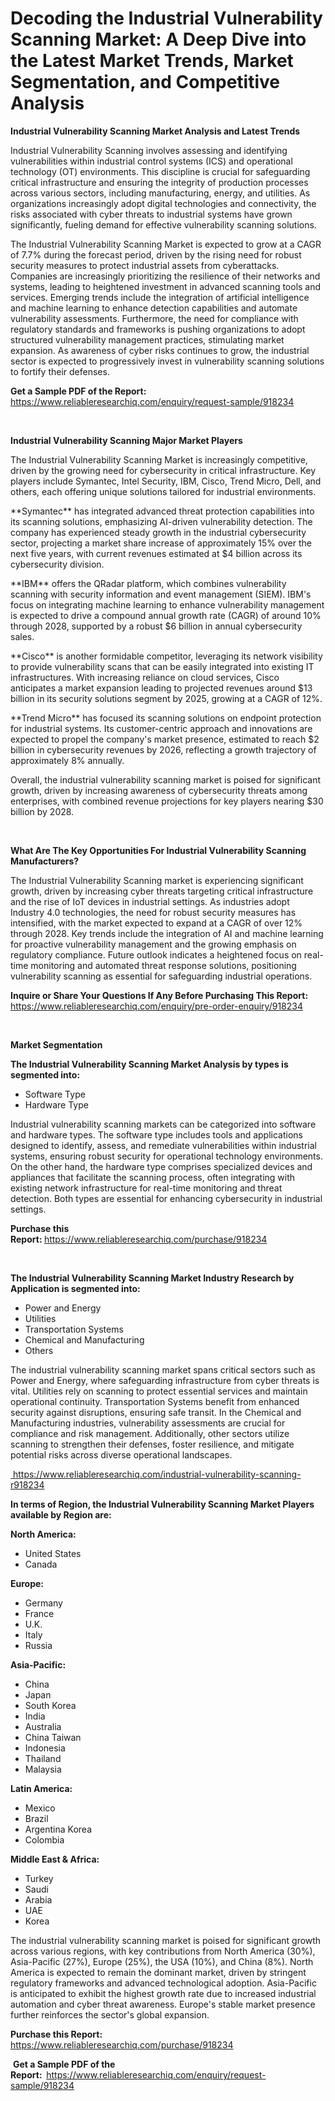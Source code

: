 <p><h1>Decoding the Industrial Vulnerability Scanning Market: A Deep Dive into the Latest Market Trends, Market Segmentation, and Competitive Analysis</h1></p><p><strong>Industrial Vulnerability Scanning Market Analysis and Latest Trends</strong></p>
<p><p>Industrial Vulnerability Scanning involves assessing and identifying vulnerabilities within industrial control systems (ICS) and operational technology (OT) environments. This discipline is crucial for safeguarding critical infrastructure and ensuring the integrity of production processes across various sectors, including manufacturing, energy, and utilities. As organizations increasingly adopt digital technologies and connectivity, the risks associated with cyber threats to industrial systems have grown significantly, fueling demand for effective vulnerability scanning solutions.</p><p>The Industrial Vulnerability Scanning Market is expected to grow at a CAGR of 7.7% during the forecast period, driven by the rising need for robust security measures to protect industrial assets from cyberattacks. Companies are increasingly prioritizing the resilience of their networks and systems, leading to heightened investment in advanced scanning tools and services. Emerging trends include the integration of artificial intelligence and machine learning to enhance detection capabilities and automate vulnerability assessments. Furthermore, the need for compliance with regulatory standards and frameworks is pushing organizations to adopt structured vulnerability management practices, stimulating market expansion. As awareness of cyber risks continues to grow, the industrial sector is expected to progressively invest in vulnerability scanning solutions to fortify their defenses.</p></p>
<p><strong>Get a Sample PDF of the Report:&nbsp;</strong> <a href="https://www.reliableresearchiq.com/enquiry/request-sample/918234?utm_campaign=3075&utm_medium=2&utm_source=Github&utm_content=ia&utm_term=18042025&utm_id=industrial-vulnerability-scanning">https://www.reliableresearchiq.com/enquiry/request-sample/918234</a></p>
<p>&nbsp;</p>
<p><strong>Industrial Vulnerability Scanning Major Market Players</strong></p>
<p><p>The Industrial Vulnerability Scanning Market is increasingly competitive, driven by the growing need for cybersecurity in critical infrastructure. Key players include Symantec, Intel Security, IBM, Cisco, Trend Micro, Dell, and others, each offering unique solutions tailored for industrial environments.</p><p>**Symantec** has integrated advanced threat protection capabilities into its scanning solutions, emphasizing AI-driven vulnerability detection. The company has experienced steady growth in the industrial cybersecurity sector, projecting a market share increase of approximately 15% over the next five years, with current revenues estimated at $4 billion across its cybersecurity division.</p><p>**IBM** offers the QRadar platform, which combines vulnerability scanning with security information and event management (SIEM). IBM's focus on integrating machine learning to enhance vulnerability management is expected to drive a compound annual growth rate (CAGR) of around 10% through 2028, supported by a robust $6 billion in annual cybersecurity sales.</p><p>**Cisco** is another formidable competitor, leveraging its network visibility to provide vulnerability scans that can be easily integrated into existing IT infrastructures. With increasing reliance on cloud services, Cisco anticipates a market expansion leading to projected revenues around $13 billion in its security solutions segment by 2025, growing at a CAGR of 12%.</p><p>**Trend Micro** has focused its scanning solutions on endpoint protection for industrial systems. Its customer-centric approach and innovations are expected to propel the company's market presence, estimated to reach $2 billion in cybersecurity revenues by 2026, reflecting a growth trajectory of approximately 8% annually.</p><p>Overall, the industrial vulnerability scanning market is poised for significant growth, driven by increasing awareness of cybersecurity threats among enterprises, with combined revenue projections for key players nearing $30 billion by 2028.</p></p>
<p>&nbsp;</p>
<p><strong>What Are The Key Opportunities For Industrial Vulnerability Scanning Manufacturers?</strong></p>
<p><p>The Industrial Vulnerability Scanning market is experiencing significant growth, driven by increasing cyber threats targeting critical infrastructure and the rise of IoT devices in industrial settings. As industries adopt Industry 4.0 technologies, the need for robust security measures has intensified, with the market expected to expand at a CAGR of over 12% through 2028. Key trends include the integration of AI and machine learning for proactive vulnerability management and the growing emphasis on regulatory compliance. Future outlook indicates a heightened focus on real-time monitoring and automated threat response solutions, positioning vulnerability scanning as essential for safeguarding industrial operations.</p></p>
<p><strong>Inquire or Share Your Questions If Any Before Purchasing This Report:</strong> <a href="https://www.reliableresearchiq.com/enquiry/pre-order-enquiry/918234?utm_campaign=3075&utm_medium=2&utm_source=Github&utm_content=ia&utm_term=18042025&utm_id=industrial-vulnerability-scanning">https://www.reliableresearchiq.com/enquiry/pre-order-enquiry/918234</a></p>
<p>&nbsp;</p>
<p><strong>Market Segmentation</strong></p>
<p><strong>The Industrial Vulnerability Scanning Market Analysis by types is segmented into:</strong></p>
<p><ul><li>Software Type</li><li>Hardware Type</li></ul></p>
<p><p>Industrial vulnerability scanning markets can be categorized into software and hardware types. The software type includes tools and applications designed to identify, assess, and remediate vulnerabilities within industrial systems, ensuring robust security for operational technology environments. On the other hand, the hardware type comprises specialized devices and appliances that facilitate the scanning process, often integrating with existing network infrastructure for real-time monitoring and threat detection. Both types are essential for enhancing cybersecurity in industrial settings.</p></p>
<p><strong>Purchase this Report:&nbsp;</strong><a href="https://www.reliableresearchiq.com/purchase/918234?utm_campaign=3075&utm_medium=2&utm_source=Github&utm_content=ia&utm_term=18042025&utm_id=industrial-vulnerability-scanning">https://www.reliableresearchiq.com/purchase/918234</a></p>
<p>&nbsp;</p>
<p><strong>The Industrial Vulnerability Scanning Market Industry Research by Application is segmented into:</strong></p>
<p><ul><li>Power and Energy</li><li>Utilities</li><li>Transportation Systems</li><li>Chemical and Manufacturing</li><li>Others</li></ul></p>
<p><p>The industrial vulnerability scanning market spans critical sectors such as Power and Energy, where safeguarding infrastructure from cyber threats is vital. Utilities rely on scanning to protect essential services and maintain operational continuity. Transportation Systems benefit from enhanced security against disruptions, ensuring safe transit. In the Chemical and Manufacturing industries, vulnerability assessments are crucial for compliance and risk management. Additionally, other sectors utilize scanning to strengthen their defenses, foster resilience, and mitigate potential risks across diverse operational landscapes.</p></p>
<p><a href="https://www.reliableresearchiq.com/industrial-vulnerability-scanning-r918234?utm_campaign=3075&utm_medium=2&utm_source=Github&utm_content=ia&utm_term=18042025&utm_id=industrial-vulnerability-scanning">&nbsp;https://www.reliableresearchiq.com/industrial-vulnerability-scanning-r918234</a></p>
<p><strong>In terms of Region, the Industrial Vulnerability Scanning Market Players available by Region are:</strong></p>
<p>
    <p> <strong> North America: </strong>
        <ul>
            <li>United States</li>
            <li>Canada</li>
        </ul>
        </p> 
    <p> <strong> Europe: </strong>
        <ul>
            <li>Germany</li>
            <li>France</li>
            <li>U.K.</li>
            <li>Italy</li>
            <li>Russia</li>
        </ul>
        </p> 
    <p> <strong> Asia-Pacific: </strong>
        <ul>
            <li>China</li>
            <li>Japan</li>
            <li>South Korea</li>
            <li>India</li>
            <li>Australia</li>
            <li>China Taiwan</li>
            <li>Indonesia</li>
            <li>Thailand</li>
            <li>Malaysia</li>
        </ul>
        </p> 
    <p> <strong> Latin America: </strong>
        <ul>
            <li>Mexico</li>
            <li>Brazil</li>
            <li>Argentina Korea</li>
            <li>Colombia</li>
        </ul>
        </p> 
    <p> <strong> Middle East & Africa: </strong>
        <ul>
            <li>Turkey</li>
            <li>Saudi</li>
            <li>Arabia</li>
            <li>UAE</li>
            <li>Korea</li>
        </ul>
    </p>
    </p>
<p><p>The industrial vulnerability scanning market is poised for significant growth across various regions, with key contributions from North America (30%), Asia-Pacific (27%), Europe (25%), the USA (10%), and China (8%). North America is expected to remain the dominant market, driven by stringent regulatory frameworks and advanced technological adoption. Asia-Pacific is anticipated to exhibit the highest growth rate due to increased industrial automation and cyber threat awareness. Europe's stable market presence further reinforces the sector's global expansion.</p></p>
<p><strong>Purchase this Report: </strong><a href="https://www.reliableresearchiq.com/purchase/918234?utm_campaign=3075&utm_medium=2&utm_source=Github&utm_content=ia&utm_term=18042025&utm_id=industrial-vulnerability-scanning">https://www.reliableresearchiq.com/purchase/918234</a></p>
<p>&nbsp;<strong>Get a Sample PDF of the Report:&nbsp;&nbsp;</strong><a href="https://www.reliableresearchiq.com/enquiry/request-sample/918234?utm_campaign=3075&utm_medium=2&utm_source=Github&utm_content=ia&utm_term=18042025&utm_id=industrial-vulnerability-scanning">https://www.reliableresearchiq.com/enquiry/request-sample/918234</a></p>
<p><strong></strong></p>
<p><p></p><p></p><p></p></p>